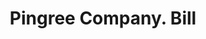 ---
doi: 10.7916/D8Z339SX
date_other: '1910'
date_other_textual: '1910'
form: printed ephemera
genre:
- Invoices
name:
- Pingree Company
object_in_context_url: https://biggert.cul.columbia.edu/items/view/ave_biggert_00618
subject_hierarchical_geographic:
- Detroit, Michigan, United States
subject_name:
- Pingree Company
title: Pingree Company. Bill
sort_title: Pingree Company. Bill
call_number: ave_biggert_00618
coordinates:
- 42.331388888888895,-83.04583333333333
pid: ave_biggert_00618
identifiers: ave_biggert_00618
permalink: /biggert/ave_biggert_00618/
layout: iiif-image-page
---